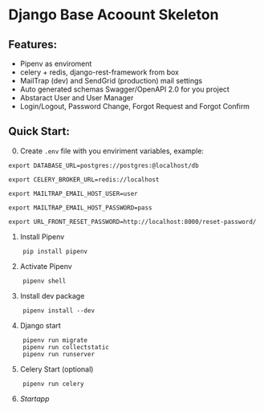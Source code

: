 # Django Base Acoount Skeleton

## Features:

- Pipenv as enviroment
- celery + redis, django-rest-framework from box
- MailTrap (dev) and SendGrid (production) mail settings
- Auto generated schemas Swagger/OpenAPI 2.0 for you project
- Abstaract User and User Manager
- Login/Logout, Password Change, Forgot Request and Forgot Confirm


## Quick Start:

0) Create `.env` file with you enviriment variables, example:
```
export DATABASE_URL=postgres://postgres:@localhost/db

export CELERY_BROKER_URL=redis://localhost

export MAILTRAP_EMAIL_HOST_USER=user

export MAILTRAP_EMAIL_HOST_PASSWORD=pass

export URL_FRONT_RESET_PASSWORD=http://localhost:8000/reset-password/
```

1) Install Pipenv
```
    pip install pipenv
```

2) Activate Pipenv
```
    pipenv shell
```

3) Install dev package
```
    pipenv install --dev
```

4) Django start
```
    pipenv run migrate
    pipenv run collectstatic
    pipenv run runserver
```

5) Celery Start (optional)
```
    pipenv run celery
```

6) *Startapp*
